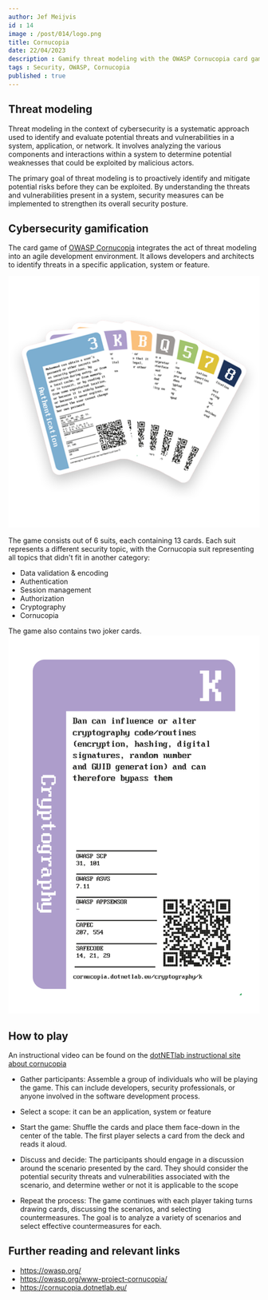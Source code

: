 ```yaml
---
author: Jef Meijvis
id : 14
image : /post/014/logo.png
title: Cornucopia
date: 22/04/2023
description : Gamify threat modeling with the OWASP Cornucopia card game.
tags : Security, OWASP, Cornucopia
published : true
---
```


## Threat modeling
Threat modeling in the context of cybersecurity is a systematic approach used to identify and evaluate potential threats and vulnerabilities in a system, application, or network. It involves analyzing the various components and interactions within a system to determine potential weaknesses that could be exploited by malicious actors.

The primary goal of threat modeling is to proactively identify and mitigate potential risks before they can be exploited. By understanding the threats and vulnerabilities present in a system, security measures can be implemented to strengthen its overall security posture.

## Cybersecurity gamification
The card game of [OWASP Cornucopia](https://owasp.org/www-project-cornucopia/) integrates the act of threat modeling into an agile development environment. It allows developers and architects to identify threats in a specific application, system or feature.  

![OWASP Cornucopia example cards [medium]](/static/post/014/logo.png)

The game consists out of 6 suits, each containing 13 cards. 
Each suit represents a different security topic, with the Cornucopia suit representing all topics that didn't fit in another category:

- Data validation & encoding
- Authentication
- Session management
- Authorization
- Cryptography
- Cornucopia

The game also contains two joker cards.
![Example cryptography card [small]](/static/post/014/example-card.png)

## How to play

An instructional video can be found on the [dotNETlab instructional site about cornucopia](https://cornucopia.dotnetlab.eu/how-to-play)

- Gather participants: Assemble a group of individuals who will be playing the game. This can include developers, security professionals, or anyone involved in the software development process.

- Select a scope: it can be an application, system or feature

- Start the game: Shuffle the cards and place them face-down in the center of the table. The first player selects a card from the deck and reads it aloud.

- Discuss and decide: The participants should engage in a discussion around the scenario presented by the card. They should consider the potential security threats and vulnerabilities associated with the scenario, and determine wether or not it is applicable to the scope

- Repeat the process: The game continues with each player taking turns drawing cards, discussing the scenarios, and selecting countermeasures. The goal is to analyze a variety of scenarios and select effective countermeasures for each.

## Further reading and relevant links
- https://owasp.org/
- https://owasp.org/www-project-cornucopia/
- https://cornucopia.dotnetlab.eu/